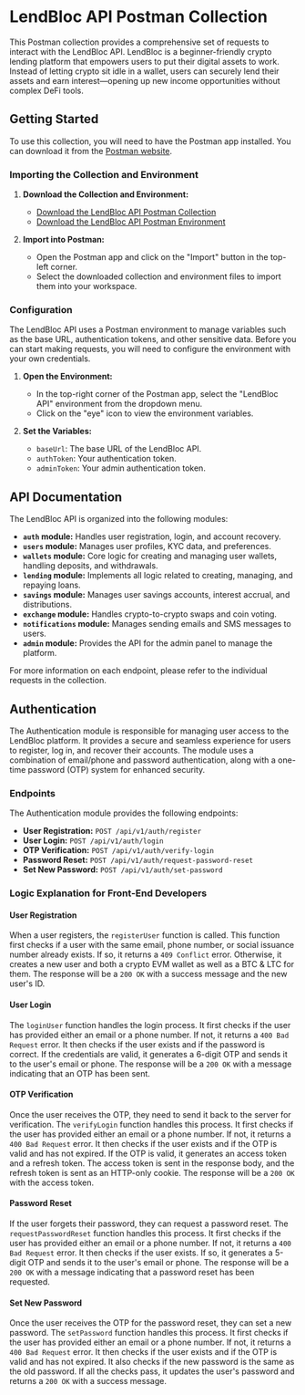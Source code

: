 # LendBloc API Postman Collection

This Postman collection provides a comprehensive set of requests to interact with the LendBloc API. LendBloc is a beginner-friendly crypto lending platform that empowers users to put their digital assets to work. Instead of letting crypto sit idle in a wallet, users can securely lend their assets and earn interest—opening up new income opportunities without complex DeFi tools.

## Getting Started

To use this collection, you will need to have the Postman app installed. You can download it from the [Postman website](https://www.postman.com/downloads/).

### Importing the Collection and Environment

1.  **Download the Collection and Environment:**
    *   [Download the LendBloc API Postman Collection](https://www.postman.com/collections/your-collection-id)
    *   [Download the LendBloc API Postman Environment](https://www.postman.com/environments/your-environment-id)

2.  **Import into Postman:**
    *   Open the Postman app and click on the "Import" button in the top-left corner.
    *   Select the downloaded collection and environment files to import them into your workspace.

### Configuration

The LendBloc API uses a Postman environment to manage variables such as the base URL, authentication tokens, and other sensitive data. Before you can start making requests, you will need to configure the environment with your own credentials.

1.  **Open the Environment:**
    *   In the top-right corner of the Postman app, select the "LendBloc API" environment from the dropdown menu.
    *   Click on the "eye" icon to view the environment variables.

2.  **Set the Variables:**
    *   `baseUrl`: The base URL of the LendBloc API.
    *   `authToken`: Your authentication token.
    *   `adminToken`: Your admin authentication token.

## API Documentation

The LendBloc API is organized into the following modules:

*   **`auth` module:** Handles user registration, login, and account recovery.
*   **`users` module:** Manages user profiles, KYC data, and preferences.
*   **`wallets` module:** Core logic for creating and managing user wallets, handling deposits, and withdrawals.
*   **`lending` module:** Implements all logic related to creating, managing, and repaying loans.
*   **`savings` module:** Manages user savings accounts, interest accrual, and distributions.
*   **`exchange` module:** Handles crypto-to-crypto swaps and coin voting.
*   **`notifications` module:** Manages sending emails and SMS messages to users.
*   **`admin` module:** Provides the API for the admin panel to manage the platform.

For more information on each endpoint, please refer to the individual requests in the collection.

## Authentication

The Authentication module is responsible for managing user access to the LendBloc platform. It provides a secure and seamless experience for users to register, log in, and recover their accounts. The module uses a combination of email/phone and password authentication, along with a one-time password (OTP) system for enhanced security.

### Endpoints

The Authentication module provides the following endpoints:

*   **User Registration:** `POST /api/v1/auth/register`
*   **User Login:** `POST /api/v1/auth/login`
*   **OTP Verification:** `POST /api/v1/auth/verify-login`
*   **Password Reset:** `POST /api/v1/auth/request-password-reset`
*   **Set New Password:** `POST /api/v1/auth/set-password`

### Logic Explanation for Front-End Developers

#### User Registration

When a user registers, the `registerUser` function is called. This function first checks if a user with the same email, phone number, or social issuance number already exists. If so, it returns a `409 Conflict` error. Otherwise, it creates a new user and both a crypto EVM wallet as well as a BTC & LTC for them. The response will be a `200 OK` with a success message and the new user's ID.

#### User Login

The `loginUser` function handles the login process. It first checks if the user has provided either an email or a phone number. If not, it returns a `400 Bad Request` error. It then checks if the user exists and if the password is correct. If the credentials are valid, it generates a 6-digit OTP and sends it to the user's email or phone. The response will be a `200 OK` with a message indicating that an OTP has been sent.

#### OTP Verification

Once the user receives the OTP, they need to send it back to the server for verification. The `verifyLogin` function handles this process. It first checks if the user has provided either an email or a phone number. If not, it returns a `400 Bad Request` error. It then checks if the user exists and if the OTP is valid and has not expired. If the OTP is valid, it generates an access token and a refresh token. The access token is sent in the response body, and the refresh token is sent as an HTTP-only cookie. The response will be a `200 OK` with the access token.

#### Password Reset

If the user forgets their password, they can request a password reset. The `requestPasswordReset` function handles this process. It first checks if the user has provided either an email or a phone number. If not, it returns a `400 Bad Request` error. It then checks if the user exists. If so, it generates a 5-digit OTP and sends it to the user's email or phone. The response will be a `200 OK` with a message indicating that a password reset has been requested.

#### Set New Password

Once the user receives the OTP for the password reset, they can set a new password. The `setPassword` function handles this process. It first checks if the user has provided either an email or a phone number. If not, it returns a `400 Bad Request` error. It then checks if the user exists and if the OTP is valid and has not expired. It also checks if the new password is the same as the old password. If all the checks pass, it updates the user's password and returns a `200 OK` with a success message.
